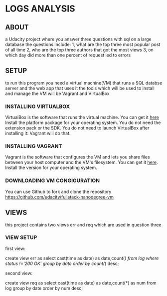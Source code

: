 # LOGS ANALYSIS

## ABOUT
a Udacity project where you answer three questions with sql on a large database
the questions include:
1, what are the top three most popular post of all time
2, who are the top three authors that got the most views
3, on which day did more than one percent of request led to errors

## SETUP
to run this program you need a virtual machine(VM) that runs a SQL databse server and 
the web app that uses it
the tools which will be used to install and manage the VM will be Vagrant and VirtualBox
### INSTALLING VIRTUALBOX
VirtualBox is the software that runs the virtual machine. You can get it [here](https://www.virtualbox.org/wiki/Download_Old_Builds_5_1)
Install the platform package for your operating system. You do not need the extension pack or the SDK.
You do not need to launch VirtualBox after installing it: Vagrant will do that.

### INSTALLING VAGRANT
Vagrant is the software that configures the VM and lets you share files between your host computer and
the VM's filesystem. You can get it [here](https://www.vagrantup.com/downloads.html). Install the version for your operating system.

### DOWNLOADING VM CONGIGURATION
You can use Github to fork and clone the repository https://github.com/udacity/fullstack-nanodegree-vm
## VIEWS
this project contains two views err and req
which are used in question three

### VIEW SETUP
first view:

create view err as select cast(time as date) as date,count(*) from log where status !='200 OK' group by date order by count(*) desc;

second view:

create view req as select cast(time as date) as date,count(*) as num from log
group by date order by num desc;
